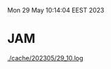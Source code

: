 Mon 29 May 10:14:04 EEST 2023
# JAM
<a href='./cache/202305/29_10.log'>./cache/202305/29_10.log</a>
